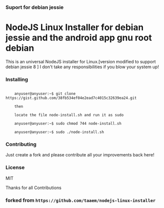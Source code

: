 ### Suport for debian jessie
# NodeJS Linux Installer for debian jessie and the android app gnu root debian
This is an universal NodeJS installer for Linux.[version modified to support debian jessie 8 ]
I don't take any responsibilities if you blow your system up!

### Installing
``` run the following command in the cli

    anyuser@anyuser:~$ git clone https://gist.github.com/38fb534ef04e2ead7c4015c32639ea24.git
    
    then

    locate the file node-install.sh and run it as sudo
    
    anyuser@anyuser:~$ sudo chmod 744 node-install.sh
    
    anyuser@anyuser:~$ sudo ./node-install.sh
```

### Contributing
Just create a fork and please contribute all your improvements back here!

### License
MIT

Thanks for all Contributions

### forked from ```https://github.com/taaem/nodejs-linux-installer```
